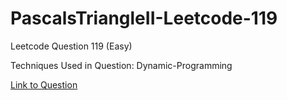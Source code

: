 # PascalsTriangleII-Leetcode-119

Leetcode Question 119 (Easy)

Techniques Used in Question:
Dynamic-Programming

[Link to Question](https://leetcode.com/problems/pascals-triangle-ii/)
